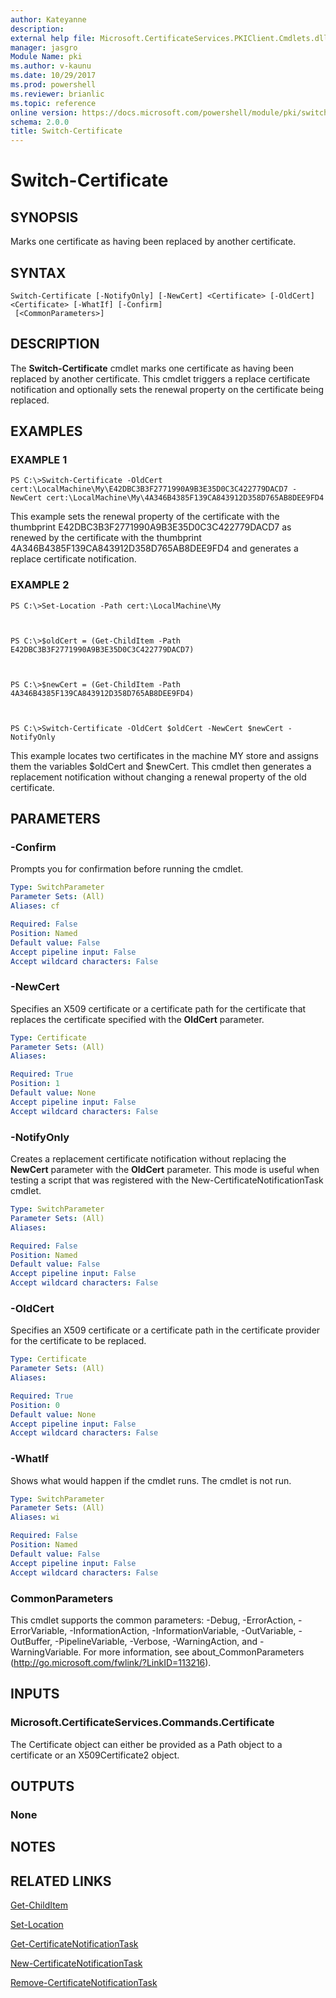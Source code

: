 ```yaml
---
author: Kateyanne
description: 
external help file: Microsoft.CertificateServices.PKIClient.Cmdlets.dll-Help.xml
manager: jasgro
Module Name: pki
ms.author: v-kaunu
ms.date: 10/29/2017
ms.prod: powershell
ms.reviewer: brianlic
ms.topic: reference
online version: https://docs.microsoft.com/powershell/module/pki/switch-certificate?view=windowsserver2012r2-ps&wt.mc_id=ps-gethelp
schema: 2.0.0
title: Switch-Certificate
---
```


# Switch-Certificate

## SYNOPSIS
Marks one certificate as having been replaced by another certificate.

## SYNTAX

```
Switch-Certificate [-NotifyOnly] [-NewCert] <Certificate> [-OldCert] <Certificate> [-WhatIf] [-Confirm]
 [<CommonParameters>]
```

## DESCRIPTION
The **Switch-Certificate** cmdlet marks one certificate as having been replaced by another certificate.
This cmdlet triggers a replace certificate notification and optionally sets the renewal property on the certificate being replaced.

## EXAMPLES

### EXAMPLE 1
```
PS C:\>Switch-Certificate -OldCert cert:\LocalMachine\My\E42DBC3B3F2771990A9B3E35D0C3C422779DACD7 -NewCert cert:\LocalMachine\My\4A346B4385F139CA843912D358D765AB8DEE9FD4
```

This example sets the renewal property of the certificate with the thumbprint E42DBC3B3F2771990A9B3E35D0C3C422779DACD7 as renewed by the certificate with the thumbprint 4A346B4385F139CA843912D358D765AB8DEE9FD4 and generates a replace certificate notification.

### EXAMPLE 2
```
PS C:\>Set-Location -Path cert:\LocalMachine\My



PS C:\>$oldCert = (Get-ChildItem -Path E42DBC3B3F2771990A9B3E35D0C3C422779DACD7)



PS C:\>$newCert = (Get-ChildItem -Path 4A346B4385F139CA843912D358D765AB8DEE9FD4)



PS C:\>Switch-Certificate -OldCert $oldCert -NewCert $newCert -NotifyOnly
```

This example locates two certificates in the machine MY store and assigns them the variables $oldCert and $newCert.
This cmdlet then generates a replacement notification without changing a renewal property of the old certificate.

## PARAMETERS

### -Confirm
Prompts you for confirmation before running the cmdlet.

```yaml
Type: SwitchParameter
Parameter Sets: (All)
Aliases: cf

Required: False
Position: Named
Default value: False
Accept pipeline input: False
Accept wildcard characters: False
```

### -NewCert
Specifies an X509 certificate or a certificate path for the certificate that replaces the certificate specified with the **OldCert** parameter.

```yaml
Type: Certificate
Parameter Sets: (All)
Aliases: 

Required: True
Position: 1
Default value: None
Accept pipeline input: False
Accept wildcard characters: False
```

### -NotifyOnly
Creates a replacement certificate notification without replacing the **NewCert** parameter with the **OldCert** parameter. 
This mode is useful when testing a script that was registered with the New-CertificateNotificationTask cmdlet.

```yaml
Type: SwitchParameter
Parameter Sets: (All)
Aliases: 

Required: False
Position: Named
Default value: False
Accept pipeline input: False
Accept wildcard characters: False
```

### -OldCert
Specifies an X509 certificate or a certificate path in the certificate provider for the certificate to be replaced.

```yaml
Type: Certificate
Parameter Sets: (All)
Aliases: 

Required: True
Position: 0
Default value: None
Accept pipeline input: False
Accept wildcard characters: False
```

### -WhatIf
Shows what would happen if the cmdlet runs.
The cmdlet is not run.

```yaml
Type: SwitchParameter
Parameter Sets: (All)
Aliases: wi

Required: False
Position: Named
Default value: False
Accept pipeline input: False
Accept wildcard characters: False
```

### CommonParameters
This cmdlet supports the common parameters: -Debug, -ErrorAction, -ErrorVariable, -InformationAction, -InformationVariable, -OutVariable, -OutBuffer, -PipelineVariable, -Verbose, -WarningAction, and -WarningVariable. For more information, see about_CommonParameters (http://go.microsoft.com/fwlink/?LinkID=113216).

## INPUTS

### Microsoft.CertificateServices.Commands.Certificate
The Certificate object can either be provided as a Path object to a certificate or an X509Certificate2 object.

## OUTPUTS

### None

## NOTES

## RELATED LINKS

[Get-ChildItem](https://go.microsoft.com/fwlink/?LinkId=290488)

[Set-Location](https://go.microsoft.com/fwlink/?LinkID=293912)

[Get-CertificateNotificationTask](./Get-CertificateNotificationTask.md)

[New-CertificateNotificationTask](./New-CertificateNotificationTask.md)

[Remove-CertificateNotificationTask](./Remove-CertificateNotificationTask.md)

